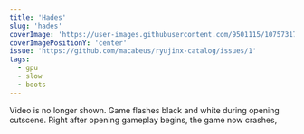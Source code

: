 ```yaml
---
title: 'Hades'
slug: 'hades'
coverImage: 'https://user-images.githubusercontent.com/9501115/107573179-1c374880-6be5-11eb-87f9-c8413abd1fcc.png'
coverImagePositionY: 'center'
issue: 'https://github.com/macabeus/ryujinx-catalog/issues/1'
tags:
  - gpu
  - slow
  - boots
---
```


Video is no longer shown. Game flashes black and white during opening cutscene. Right after opening gameplay begins, the game now crashes,
